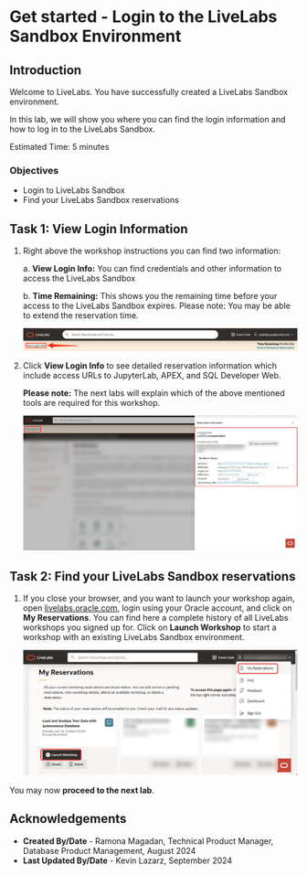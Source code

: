 # Get started - Login to the LiveLabs Sandbox Environment

## Introduction

Welcome to LiveLabs.
You have successfully created a LiveLabs Sandbox environment.

In this lab, we will show you where you can find the login information and how to log in to the LiveLabs Sandbox.

Estimated Time: 5 minutes

### Objectives

- Login to LiveLabs Sandbox
- Find your LiveLabs Sandbox reservations

## Task 1: View Login Information

1. Right above the workshop instructions you can find two information:

    a. **View Login Info:** You can find credentials and other information to access the LiveLabs Sandbox

    b. **Time Remaining:** This shows you the remaining time before your access to the LiveLabs Sandbox expires. Please note: You may be able to extend the reservation time.

      ![View Login Info](../need-help/images/view-login-info.png " ")

2. Click **View Login Info** to see detailed reservation information which include access URLs to JupyterLab, APEX, and SQL Developer Web.
   
    **Please note:** The next labs will explain which of the above mentioned tools are required for this workshop.

    ![Launch OCI](./images/view-login-info-ai.png " ")


## Task 2: Find your LiveLabs Sandbox reservations

1. If you close your browser, and you want to launch your workshop again, open [livelabs.oracle.com](https://livelabs.oracle.com), login using your Oracle account, and click on **My Reservations**. You can find here a complete history of all LiveLabs workshops you signed up for. Click on **Launch Workshop** to start a workshop with an existing LiveLabs Sandbox environment.


    ![View My Reservations](./images/ll-reservations.png " ")

You may now **proceed to the next lab**.

## Acknowledgements

- **Created By/Date** -  Ramona Magadan, Technical Product Manager, Database Product Management, August 2024
- **Last Updated By/Date** - Kevin Lazarz, September 2024
